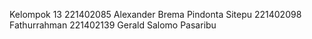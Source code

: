 Kelompok 13
221402085 Alexander Brema Pindonta Sitepu
221402098 Fathurrahman
221402139 Gerald Salomo Pasaribu
